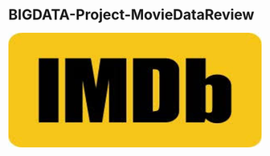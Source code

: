 # BIGDATA-Project-MovieDataReview
![logo](https://github.com/shubham7151/BIGDATA-Project-MovieDataReview/blob/master/src/image/logo.png "imdb logo")
